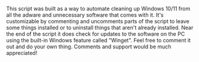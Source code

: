 This script was built as a way to automate cleaning up Windows 10/11 from all the adware and unnecessary software that comes with it. It's customizable by commenting and uncomments parts of the script to leave some things installed or to uninstall things that aren't already installed. Near the end of the script it does check for updates to the software on the PC using the built-in Windows feature called "Winget". Feel free to comment it out and do your own thing. Comments and support would be much appreciated!
